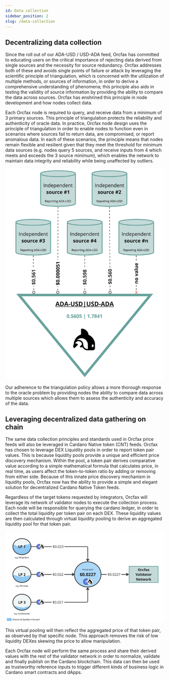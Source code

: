 ```yaml
---
id: Data collection
sidebar_position: 2
slug: /data-collection
---
```


## Decentralizing data collection​
Since the roll out of our ADA-USD / USD-ADA feed, Orcfax has committed to
educating users on the critical importance of rejecting data derived from single
sources and the necessity for source redundancy. Orcfax addresses both of these
and avoids single points of failure or attack by leveraging the scientific
principle of triangulation, which is concerned with the utilization of multiple
methods, or sources of information, in order to derive a comprehensive
understanding of phenomena; this principle also aids in testing the validity of
source information by providing the ability to compare the data across sources.
Orcfax has enshrined this principle in node development and how nodes collect
data.

Each Orcfax node is required to query, and receive data from a minimum of 3
primary sources. This principle of triangulation protects the reliability and
authenticity of oracle data. In practice, Orcfax node design uses the principle
of triangulation in order to enable nodes to function even in scenarios where
sources fail to return data, are compromised, or report anomalous data. In each
of these scenarios, the principle means that nodes remain flexible and resilient
given that they meet the threshold for minimum data sources (e.g. nodes query 5
sources, and receive inputs from 4 which meets and exceeds the 3 source
minimum), which enables the network to maintain data integrity and reliability
while being unaffected by outliers.

![Triangulation of primary sources](/img/2024-02--source-triangulation.jpg)

Our adherence to the triangulation policy allows a more thorough response to the
oracle problem by providing nodes the ability to compare data across multiple
sources which allows them to assess the authenticity and accuracy of the data.

## Leveraging decentralized data gathering on chain
The same data collection principles and standards used in Orcfax price feeds
will also be leveraged in Cardano Native token (CNT) feeds. Orcfax has chosen to
leverage DEX Liquidity pools in order to report token pair values. This is
because liquidity pools provide a unique and efficient price discovery
mechanism. Within the pool, a token pair derives comparative value according to
a simple mathematical formula that calculates price, in real time, as users
affect the token-to-token ratio by adding or removing from either side. Because
of this innate price discovery mechanism in liquidity pools, Orcfax now has the
ability to provide a simple and elegant solution for decentralized Cardano
Native Token feeds.

Regardless of the target tokens requested by integrators, Orcfax will leverage
its network of validator nodes to execute the collection process. Each node will
be responsible for querying the cardano ledger, in order to collect the total
liquidity per token pair on each DEX. These liquidity values are then calculated
through virtual liquidity pooling to derive an aggregated liquidity pool for
that token pair.

![Virtual liquidity pooling](/img/2024-02--virtual-liquidity-pooling.jpg)

This virtual pooling will then reflect the aggregated price of that token pair,
as observed by that specific node. This approach removes the risk of low
liquidity DEXes skewing the price to allow manipulation.

Each Orcfax node will perform the same process and share their derived values
with the rest of the validator network in order to normalize, validate
and finally publish on the Cardano blockchain. This data can then be used as
trustworthy reference inputs to trigger different kinds of business logic in
Cardano smart contracts and dApps.
